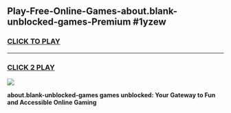 
## Play-Free-Online-Games-about.blank-unblocked-games-Premium #1yzew
<h3>
<a href="https://premium.freeplayer.one?title=about.blank-unblocked-games&ref=8M">CLICK TO PLAY</a></h3>
<hr>

<h3>
<a href="https://premium.freeplayer.one?title=about.blank-unblocked-games&ref=8M">CLICK 2 PLAY</a>
  
</h3>

<a href="https://premium.freeplayer.one?title=about.blank-unblocked-games&ref=8M"><img src="https://clearcache.store/games.png"></a>


**about.blank-unblocked-games games unblocked: Your Gateway to Fun and Accessible Online Gaming**

